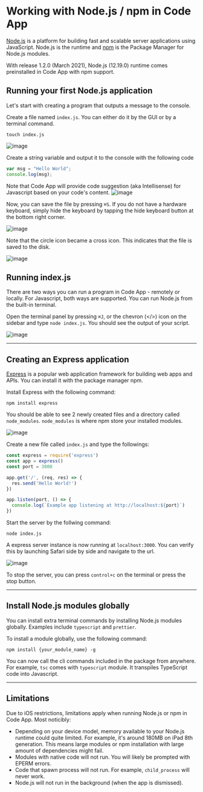 # Working with Node.js / npm in Code App

[Node.js](https://nodejs.org/) is a platform for building fast and scalable server applications using JavaScript. Node.js is the runtime and [npm](https://www.npmjs.com/) is the Package Manager for Node.js modules.

With release 1.2.0 (March 2021), Node.js (12.19.0) runtime comes preinstalled in Code App with npm support.

## Running your first Node.js application

Let's start with creating a program that outputs a message to the console.

Create a file named `index.js`. You can either do it by the GUI or by a terminal command.
```
touch index.js
```

![image](resources/new-file-js.jpeg)

Create a string variable and output it to the console with the following code
```javascript
var msg = "Hello World";
console.log(msg);
```

Note that Code App will provide code suggestion (aka Intellisense) for Javascript based on your code's content.
![image](resources/js-intellisense.jpeg)

Now, you can save the file by pressing `⌘S`. If you do not have a hardware keyboard, simply hide the keyboard by tapping the hide keyboard button at the bottom right corner.

![image](resources/saving-file-with-software-keyboard.jpeg)

Note that the circle icon became a cross icon. This indicates that the file is saved to the disk.

![image](resources/saved-icon-indicator.jpeg)

## Running index.js

There are two ways you can run a program in Code App - remotely or locally. For Javascript, both ways are supported. You can run Node.js from the built-in terminal.

Open the terminal panel by pressing `⌘J`, or the chevron (</>) icon on the sidebar and type `node index.js`. You should see the output of your script.

![image](resources/terminal-node.jpeg)

---

## Creating an Express application

[Express](https://expressjs.com/) is a popular web application framework for building web apps and APIs. You can install it with the package manager npm.

Install Express with the following command:
```
npm install express
```

You should be able to see 2 newly created files and a directory called `node_modules`. `node_modules` is where npm store your installed modules.

![image](resources/npm-install-express.jpeg)

Create a new file called `index.js` and type the followings:
```javascript
const express = require('express')
const app = express()
const port = 3000

app.get('/', (req, res) => {
  res.send('Hello World!')
})

app.listen(port, () => {
  console.log(`Example app listening at http://localhost:${port}`)
})
```

Start the server by the follwing command:
```
node index.js
```

A express server instance is now running at `localhost:3000`. You can verify this by launching Safari side by side and navigate to the url.

![image](resources/express+safari.jpeg)

To stop the server, you can press `control+c` on the terminal or press the stop button.

---

## Install Node.js modules globally

You can install extra terminal commands by installing Node.js modules globally. Examples include `typescript` and `prettier`.

To install a module globally, use the following command:
```
npm install {your_module_name} -g
```

You can now call the cli commands included in the package from anywhere. For example, `tsc` comes with `typescript` module. It transpiles TypeScript code into Javascript.

---

## Limitations

Due to iOS restrictions, limitations apply when running Node.js or npm in Code App. Most noticibly:

- Depending on your device model, memory available to your Node.js runtime could quite limited. For example, it's around 180MB on iPad 8th generation. This means large modules or npm installation with large amount of dependencies might fail.
- Modules with native code will not run. You will likely be prompted with EPERM errors.
- Code that spawn process will not run. For example, `child_process` will never work.
- Node.js will not run in the background (when the app is dismissed).